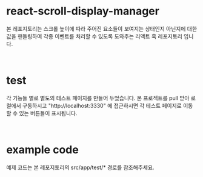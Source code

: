 # react-scroll-display-manager
본 레포지토리는 스크롤 높이에 따라 주어진 요소들이 보여지는 상태인지 아닌지에 대한 값을 핸들링하여 각종 이벤트를 처리할 수 있도록 도와주는 리액트 훅 레포지토리 입니다.

<br />

# test
각 기능들 별로 별도의 테스트 페이지를 만들어 두었습니다. 본 프로젝트를 pull 받아 로컬에서 구동하시고 "http://localhost:3330" 에 접근하시면 각 테스트 페이지로 이동할 수 있는 버튼들이 표시됩니다.

<br />

# example code
예제 코드는 본 레포지토리의 src/app/test/* 경로를 참조해주세요.

<br />
